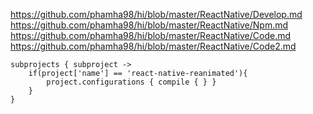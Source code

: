 
https://github.com/phamha98/hi/blob/master/ReactNative/Develop.md
 https://github.com/phamha98/hi/blob/master/ReactNative/Npm.md
 https://github.com/phamha98/hi/blob/master/ReactNative/Code.md
 https://github.com/phamha98/hi/blob/master/ReactNative/Code2.md

```
subprojects { subproject ->
    if(project['name'] == 'react-native-reanimated'){
        project.configurations { compile { } }
    }
}
```
